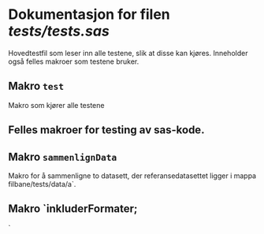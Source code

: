 
# Dokumentasjon for filen *tests/tests.sas*

Hovedtestfil som leser inn alle testene, slik at disse kan kjøres.
Inneholder også felles makroer som testene bruker.

## Makro `test`

Makro som kjører alle testene
## Felles makroer for testing av sas-kode.

## Makro `sammenlignData`

Makro for å sammenligne to datasett, der referansedatasettet ligger i mappa filbane/tests/data/a\`.


## Makro `inkluderFormater;
`

